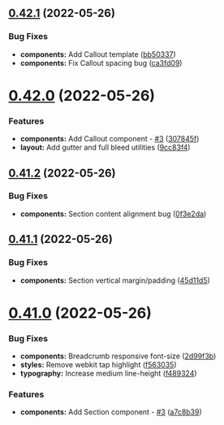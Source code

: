 ## [0.42.1](https://github.com/jacecotton/tcds/compare/v0.42.0...v0.42.1) (2022-05-26)


### Bug Fixes

* **components:** Add Callout template ([bb50337](https://github.com/jacecotton/tcds/commit/bb50337829ca2f591c273bc7b75b11dac448eb90))
* **components:** Fix Callout spacing bug ([ca3fd09](https://github.com/jacecotton/tcds/commit/ca3fd0974d8c0385f568ecf31479e9016817385b))



# [0.42.0](https://github.com/jacecotton/tcds/compare/v0.41.2...v0.42.0) (2022-05-26)


### Features

* **components:** Add Callout component - [#3](https://github.com/jacecotton/tcds/issues/3) ([307845f](https://github.com/jacecotton/tcds/commit/307845f247520cfb3d990ab8a446524abd6950ca))
* **layout:** Add gutter and full bleed utilities ([9cc83f4](https://github.com/jacecotton/tcds/commit/9cc83f4e70f219fbbcdefd24d8dc99215b3d3f40))



## [0.41.2](https://github.com/jacecotton/tcds/compare/v0.41.1...v0.41.2) (2022-05-26)


### Bug Fixes

* **components:** Section content alignment bug ([0f3e2da](https://github.com/jacecotton/tcds/commit/0f3e2da0c12b2990c66621bf58c4ed7abe0b6a67))



## [0.41.1](https://github.com/jacecotton/tcds/compare/v0.41.0...v0.41.1) (2022-05-26)


### Bug Fixes

* **components:** Section vertical margin/padding ([45d11d5](https://github.com/jacecotton/tcds/commit/45d11d52fc3c7da97e45746668681774cea11891))



# [0.41.0](https://github.com/jacecotton/tcds/compare/v0.40.9...v0.41.0) (2022-05-26)


### Bug Fixes

* **components:** Breadcrumb responsive font-size ([2d99f3b](https://github.com/jacecotton/tcds/commit/2d99f3b7ecae77eeeafd095292bab3ab0328dc8b))
* **styles:** Remove webkit tap highlight ([f563035](https://github.com/jacecotton/tcds/commit/f56303525761b06914c93dd2b542901fb2d7ba64))
* **typography:** Increase medium line-height ([f489324](https://github.com/jacecotton/tcds/commit/f489324497b668f1ec8c98e7d5210128b42274e4))


### Features

* **components:** Add Section component - [#3](https://github.com/jacecotton/tcds/issues/3) ([a7c8b39](https://github.com/jacecotton/tcds/commit/a7c8b39ed0f5211f95bf34e54eba414eaf2f97ce))



